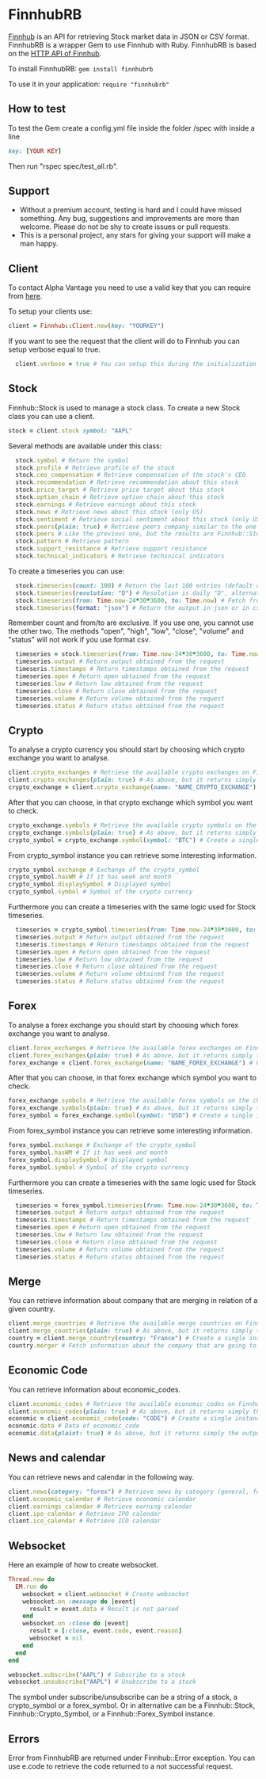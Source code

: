 FinnhubRB
=========================================================

[Finnhub](https://finnhub.io/) is an API for retrieving Stock
market data in JSON or CSV format.
FinnhubRB is a wrapper Gem to use Finnhub with Ruby. FinnhubRB is based
on the [HTTP API of Finnhub](https://finnhub.io/docs/api).

To install FinnhubRB: `gem install finnhubrb`

To use it in your application: `require "finnhubrb"`

## How to test

To test the Gem create a config.yml file inside the folder /spec with inside a line

``` ruby
key: [YOUR KEY]
```

Then run "rspec spec/test_all.rb".

## Support

* Without a premium account, testing is hard and I could have missed something. Any bug, suggestions and improvements are more than welcome. Please do not be shy to create issues or pull requests.
* This is a personal project, any stars for giving your support will make a man happy.

## Client

To contact Alpha Vantage you need to use a valid key that you can require from [here](https://finnhub.io/register).

To setup your clients use:

``` ruby
client = Finnhub::Client.new(key: "YOURKEY")
```

If you want to see the request that the client will do to Finnhub you can
setup verbose equal to true.

``` ruby
  client.verbose = true # You can setup this during the initialization too
```

## Stock

Finnhub::Stock is used to manage a stock class.
To create a new Stock class you can use a client.

``` ruby
stock = client.stock symbol: "AAPL"
```

Several methods are available under this class:

``` ruby
  stock.symbol # Return the symbol
  stock.profile # Retrieve profile of the stock
  stock.ceo_compensation # Retrieve compensation of the stock's CEO
  stock.recommendation # Retrieve recommendation about this stock
  stock.price_target # Retrieve price target about this stock
  stock.option_chain # Retrieve option chain about this stock
  stock.earnings # Retrieve earnings about this stock
  stock.news # Retrieve news about this stock (only US)
  stock.sentiment # Retrieve social sentiment about this stock (only US)
  stock.peers(plain: true) # Retrieve peers company similar to the one chosen
  stock.peers # Like the previous one, but the results are Finnhub::Stock instances
  stock.pattern # Retrieve pattern
  stock.support_resistance # Retrieve support resistance
  stock.technical_indicators # Retrieve techinical indicators
```

To create a timeseries you can use:

``` ruby
  stock.timeseries(count: 100) # Return the last 100 entries (default count is 100)
  stock.timeseries(resolution: "D") # Resolution is daily "D", alternative are 1, 5, 15, 30, 60, D, W, M) where the numeric one are for minutes (default resolution is "D")
  stock.timeseries(from: Time.now-24*30*3600, to: Time.now) # Fetch from a date to another date (default from: nil, to: nil)
  stock.timeseries(format: "json") # Return the output in json or in csv (default format: "json")
```

Remember count and from/to are exclusive. If you use one, you cannot use the other two.
The methods "open", "high", "low", "close", "volume" and "status" will not work if you use format csv.

``` ruby
  timeseries = stock.timeseries(from: Time.now-24*30*3600, to: Time.now, resolution: 60)
  timeseries.output # Return output obtained from the request
  timeseris.timestamps # Return timestamps obtained from the request
  timeseries.open # Return open obtained from the request  
  timeseries.low # Return low obtained from the request
  timeseries.close # Return close obtained from the request
  timeseries.volume # Return volume obtained from the request
  timeseries.status # Return status obtained from the request  
```

## Crypto

To analyse a crypto currency you should start by choosing which crypto exchange you want to analyse.

``` ruby
client.crypto_exchanges # Retrieve the available crypto exchanges on Finnhub (Finnhub::Crypto_Exchange instances)
client.crypto_exchanges(plain: true) # As above, but it returns simply the output of the request
crypto_exchange = client.crypto_exchange(name: "NAME_CRYPTO_EXCHANGE") # Create a single instance of Finnhub::Crypto_Exchange
```

After that you can choose, in that crypto exchange which symbol you want to check.

``` ruby
crypto_exchange.symbols # Retrieve the available crypto symbols on the chosen crypto exchange (Finnhub::Crypto_Symbol instances)
crypto_exchange.symbols(plain: true) # As above, but it returns simply the output of the request
crypto_symbol = crypto_exchange.symbol(symbol: "BTC") # Create a single instance of Finnhub::Crypto_Symbol
```

From crypto_symbol instance you can retrieve some interesting information.

``` ruby
crypto_symbol.exchange # Exchange of the crypto_symbol
crypto_symbol.hasWM # If it has week and month
crypto_symbol.displaySymbol # Displayed symbol
crypto_symbol.symbol # Symbol of the crypto currency
```

Furthermore you can create a timeseries with the same logic used for Stock timeseries.

``` ruby
  timeseries = crypto_symbol.timeseries(from: Time.now-24*30*3600, to: Time.now, resolution: 60)
  timeseries.output # Return output obtained from the request
  timeseris.timestamps # Return timestamps obtained from the request
  timeseries.open # Return open obtained from the request  
  timeseries.low # Return low obtained from the request
  timeseries.close # Return close obtained from the request
  timeseries.volume # Return volume obtained from the request
  timeseries.status # Return status obtained from the request  
```

## Forex

To analyse a forex exchange you should start by choosing which forex exchange you want to analyse.

``` ruby
client.forex_exchanges # Retrieve the available forex exchanges on Finnhub (Finnhub::Forex_Exchange instances)
client.forex_exchanges(plain: true) # As above, but it returns simply the output of the request
forex_exchange = client.forex_exchange(name: "NAME_FOREX_EXCHANGE") # Create a single instance of Finnhub::Forex_Exchange
```

After that you can choose, in that forex exchange which symbol you want to check.

``` ruby
forex_exchange.symbols # Retrieve the available forex symbols on the chosen forex exchange (Finnhub::Forex_Symbol instances)
forex_exchange.symbols(plain: true) # As above, but it returns simply the output of the request
forex_symbol = forex_exchange.symbol(symbol: "USD") # Create a single instance of Finnhub::Forex_Symbol
```

From forex_symbol instance you can retrieve some interesting information.

``` ruby
forex_symbol.exchange # Exchange of the crypto_symbol
forex_symbol.hasWM # If it has week and month
forex_symbol.displaySymbol # Displayed symbol
forex_symbol.symbol # Symbol of the crypto currency
```

Furthermore you can create a timeseries with the same logic used for Stock timeseries.

``` ruby
  timeseries = forex_symbol.timeseries(from: Time.now-24*30*3600, to: Time.now, resolution: 60)
  timeseries.output # Return output obtained from the request
  timeseris.timestamps # Return timestamps obtained from the request
  timeseries.open # Return open obtained from the request  
  timeseries.low # Return low obtained from the request
  timeseries.close # Return close obtained from the request
  timeseries.volume # Return volume obtained from the request
  timeseries.status # Return status obtained from the request  
```

## Merge

You can retrieve information about company that are merging in relation of a given country.

``` ruby
client.merge_countries # Retrieve the available merge countries on Finnhub (Finnhub::Merge_Country instances)
client.merge_countries(plain: true) # As above, but it returns simply the output of the request
country = client.merge_country(country: "France") # Create a single instance of Finnhub::Merge_Country
country.merger # Fetch information about the company that are going to merge
```

## Economic Code

You can retrieve information about economic_codes.

``` ruby
client.economic_codes # Retrieve the available economic_codes on Finnhub (Finnhub::Economic_Code instances)
client.economic_codes(plain: true) # As above, but it returns simply the output of the request
economic = client.economic_code(code: "CODE") # Create a single instance of Finnhub::Economic_Code
economic.data # Data of economic_code
economic.data(plaint: true) # As above, but it returns simply the output of the request
```

## News and calendar

You can retrieve news and calendar in the following way.

``` ruby
client.news(category: "forex") # Retrieve news by category (general, forex, crypto, merger) and by minId (default 0)
client.economic_calendar # Retrieve economic calendar
client.earnings_calendar # Retrieve earning calendar
client.ipo_calendar # Retrieve IPO calendar
client.ico_calendar # Retrieve ICO calendar
```

## Websocket

Here an example of how to create websocket.

``` ruby
Thread.new do
  EM.run do
    websocket = client.websocket # Create websocket
    websocket.on :message do |event|
      result = event.data # Result is not parsed
    end
    websocket.on :close do |event|
      result = [:close, event.code, event.reason]
      websocket = nil
    end  
  end
end

websocket.subscribe("AAPL") # Subscribe to a stock
websocket.unsubscribe("AAPL") # Unubscribe to a stock
```

The symbol under subscribe/unsubscribe can be a string of a stock, a crypto_symbol or a forex_symbol. Or in alternative can be a Finnhub::Stock, Finnhub::Crypto_Symbol, or a Finnhub::Forex_Symbol instance.

## Errors

Error from FinnhubRB are returned under Finnhub::Error exception. You can use e.code to retrieve the code returned to a not successful request.
